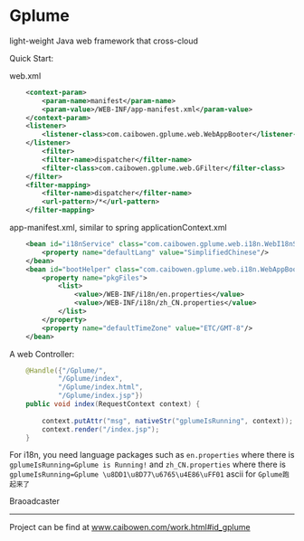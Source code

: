 Gplume
======

light-weight Java web framework that cross-cloud

Quick Start:

web.xml
```XML
	<context-param>
        <param-name>manifest</param-name>
        <param-value>/WEB-INF/app-manifest.xml</param-value>
    </context-param>
	<listener>
		<listener-class>com.caibowen.gplume.web.WebAppBooter</listener-class>
	</listener>
		<filter>
		<filter-name>dispatcher</filter-name>
		<filter-class>com.caibowen.gplume.web.GFilter</filter-class>
	</filter>
	<filter-mapping>
		<filter-name>dispatcher</filter-name>
		<url-pattern>/*</url-pattern>
	</filter-mapping>
```

app-manifest.xml, similar to spring applicationContext.xml

```XML
	<bean id="i18nService" class="com.caibowen.gplume.web.i18n.WebI18nService">
	    <property name="defaultLang" value="SimplifiedChinese"/>
	</bean>
	<bean id="bootHelper" class="com.caibowen.gplume.web.i18n.WebAppBootHelper">
	    <property name="pkgFiles">
	        <list>
	            <value>/WEB-INF/i18n/en.properties</value>
	            <value>/WEB-INF/i18n/zh_CN.properties</value>
	        </list>
	    </property>
	    <property name="defaultTimeZone" value="ETC/GMT-8"/>
	</bean>
```
A web Controller:

```Java
	@Handle({"/Gplume/",
			"/Gplume/index",
			"/Gplume/index.html",
			"/Gplume/index.jsp"})
	public void index(RequestContext context) {
		
		context.putAttr("msg", nativeStr("gplumeIsRunning", context));
		context.render("/index.jsp");
	}
```
For i18n, you need language packages such as 
`en.properties` where there is `gplumeIsRunning=Gplume is Running!`
and `zh_CN.properties` where there is `gplumeIsRunning=Gplume \u8DD1\u8D77\u6765\u4E86\uFF01` ascii for `Gplume跑起来了`

Braoadcaster
***************
Project can be find at www.caibowen.com/work.html#id_gplume
